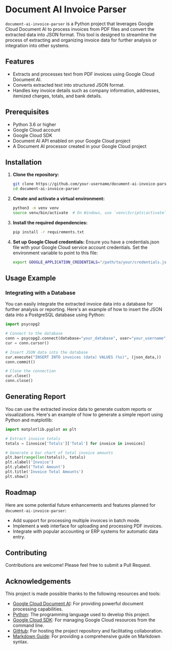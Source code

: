 # Document AI Invoice Parser

`document-ai-invoice-parser` is a Python project that leverages Google Cloud Document AI to process invoices from PDF files and convert the extracted data into JSON format. This tool is designed to streamline the process of extracting and organizing invoice data for further analysis or integration into other systems.

## Features

- Extracts and processes text from PDF invoices using Google Cloud Document AI.
- Converts extracted text into structured JSON format.
- Handles key invoice details such as company information, addresses, itemized charges, totals, and bank details.

## Prerequisites

- Python 3.6 or higher
- Google Cloud account
- Google Cloud SDK
- Document AI API enabled on your Google Cloud project
- A Document AI processor created in your Google Cloud project

## Installation

1. **Clone the repository:**

   ```sh
   git clone https://github.com/your-username/document-ai-invoice-parser.git
   cd document-ai-invoice-parser
2. **Create and activate a virtual environment:**
   ```sh
   python3 -m venv venv
   source venv/bin/activate  # On Windows, use `venv\Scripts\activate`
3. **Install the required dependencies:**
   ```sh
   pip install -r requirements.txt
4. **Set up Google Cloud credentials:**
   Ensure you have a credentials.json file with your Google Cloud service account credentials. Set the environment variable to point to this file:
   ```sh
   export GOOGLE_APPLICATION_CREDENTIALS="/path/to/your/credentials.json"

## Usage Example

### Integrating with a Database

You can easily integrate the extracted invoice data into a database for further analysis or reporting. Here's an example of how to insert the JSON data into a PostgreSQL database using Python:
   ```python
   import psycopg2

   # Connect to the database
   conn = psycopg2.connect(database="your_database", user="your_username", password="your_password", host="your_host", port="your_port")
   cur = conn.cursor()

   # Insert JSON data into the database
   cur.execute("INSERT INTO invoices (data) VALUES (%s)", (json_data,))
   conn.commit()

   # Close the connection
   cur.close()
   conn.close()
 ```

## Generating Report
   You can use the extracted invoice data to generate custom reports or visualizations. Here's an example of how to generate a simple report using Python and          matplotlib:
   ```python
   import matplotlib.pyplot as plt

   # Extract invoice totals
   totals = [invoice['Totals']['Total'] for invoice in invoices]

   # Generate a bar chart of total invoice amounts
   plt.bar(range(len(totals)), totals)
   plt.xlabel('Invoice')
   plt.ylabel('Total Amount')
   plt.title('Invoice Total Amounts')
   plt.show()
   ```

## Roadmap

Here are some potential future enhancements and features planned for `document-ai-invoice-parser`:

- Add support for processing multiple invoices in batch mode.
- Implement a web interface for uploading and processing PDF invoices.
- Integrate with popular accounting or ERP systems for automatic data entry.

## Contributing

Contributions are welcome! Please feel free to submit a Pull Request.

## Acknowledgements

This project is made possible thanks to the following resources and tools:

- [Google Cloud Document AI](https://cloud.google.com/document-ai): For providing powerful document processing capabilities.
- [Python](https://www.python.org/): The programming language used to develop this project.
- [Google Cloud SDK](https://cloud.google.com/sdk): For managing Google Cloud resources from the command line.
- [GitHub](https://github.com/): For hosting the project repository and facilitating collaboration.
- [Markdown Guide](https://www.markdownguide.org/): For providing a comprehensive guide on Markdown syntax.
